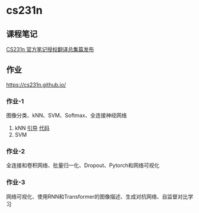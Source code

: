 # cs231n
## 课程笔记
[CS231n 官方笔记授权翻译总集篇发布](https://github.com/whyscience/CS231n-Note-Translation_CN/tree/master)
## 作业
https://cs231n.github.io/
### 作业-1
图像分类、kNN、SVM、Softmax、全连接神经网络
1. kNN  [引导](https://github.com/ruip0729/cs231n/blob/main/assignment1/knn.ipynb) [代码](https://github.com/ruip0729/cs231n/blob/main/assignment1/cs231n/classifiers/k_nearest_neighbor.py)
2. SVM
### 作业-2
全连接和卷积网络、批量归一化、Dropout、Pytorch和网络可视化
### 作业-3
网络可视化、使用RNN和Transformer的图像描述、生成对抗网络、自监督对比学习
